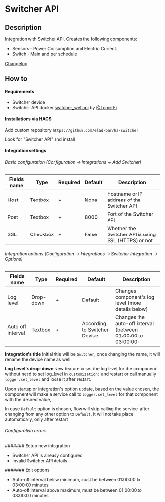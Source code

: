 # Switcher API

## Description

Integration with Switcher API. 
Creates the following components:

* Sensors - Power Consumption and Electric Current.
* Switch - Main and per schedule

[Changelog](https://github.com/elad-bar/ha-switcher/blob/master/CHANGELOG.md)

## How to

#### Requirements
- Switcher device 
- Switcher API docker [switcher_webapi](https://github.com/TomerFi/switcher_webapi) by [@TomerFi](https://github.com/TomerFi)

#### Installations via HACS
Add custom repository `https://github.com/elad-bar/ha-switcher`

Look for "Switcher API" and install


#### Integration settings
###### Basic configuration (Configuration -> Integrations -> Add Switcher)
Fields name | Type | Required | Default | Description
--- | --- | --- | --- | --- |
Host | Textbox | + | None | Hostname or IP address of the Switcher API
Post | Textbox | + | 8000 | Port of the Switcher API
SSL | Checkbox | + | False | Whether the Switcher API is using SSL (HTTPS) or not 

###### Integration options (Configuration -> Integrations -> Switcher Integration -> Options)  
Fields name | Type | Required | Default | Description
--- | --- | --- | --- | --- |
Log level | Drop-down | + | Default | Changes component's log level (more details below)
Auto off interval | Textbox | + | According to Switcher Device | Changes the auto-off interval (between 01:00:00 to 03:00:00)

**Integration's title**
Initial title will be `Switcher`, once changing the name, it will rename the device name as well

**Log Level's drop-down**
New feature to set the log level for the component without need to set log_level in `customization:` and restart or call manually `logger.set_level` and loose it after restart.

Upon startup or integration's option update, based on the value chosen, the component will make a service call to `logger.set_level` for that component with the desired value,

In case `Default` option is chosen, flow will skip calling the service, after changing from any other option to `Default`, it will not take place automatically, only after restart

###### Configuration errors
####### Setup new integration
 
- Switcher API is already configured
- Invalid Switcher API details

####### Edit options

- Auto-off interval below minimum, must be between 01:00:00 to 03:00:00 minutes
- Auto-off interval above maximum, must be between 01:00:00 to 03:00:00 minutes